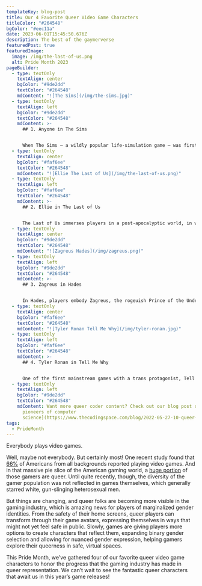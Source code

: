 ```yaml
---
templateKey: blog-post
title: Our 4 Favorite Queer Video Game Characters
titleColor: "#264548"
bgColor: "#eec11a"
date: 2023-06-01T15:45:50.676Z
description: The best of the gaymerverse
featuredPost: true
featuredImage:
  image: /img/the-last-of-us.png
  alt: Pride Month 2023
pageBuilder:
  - type: textOnly
    textAlign: center
    bgColor: "#9de2dd"
    textColor: "#264548"
    mdContent: "![The Sims](/img/the-sims.jpg)"
  - type: textOnly
    textAlign: left
    bgColor: "#9de2dd"
    textColor: "#264548"
    mdContent: >-
      ## 1. Anyone in The Sims


      When The Sims — a wildly popular life-simulation game — was first developed, its designers decided to remove same-sex romantic interactions as an option between characters. But that message never got to Patrick J Barrett III, a gay programmer working on the game a few years later. As a result, at a live expo in 1999, a roomful of journalists witnessed a lesbian wedding occurring on The Sims. The developers of the game anxiously awaited punishment from studio executives, but it never came — and so, The Sims became one of the first video games to portray queerness. Now, The Sims has become a deliberately queer and trans-inclusive game: players can choose their pronouns and design characters that reflect a wide range of gender expressions, catering to one of the most diverse player communities in video games.
  - type: textOnly
    textAlign: center
    bgColor: "#faf6ee"
    textColor: "#264548"
    mdContent: "![Ellie The Last of Us](/img/the-last-of-us.png)"
  - type: textOnly
    textAlign: left
    bgColor: "#faf6ee"
    textColor: "#264548"
    mdContent: >-
      ## 2. Ellie in The Last of Us


      The Last of Us immerses players in a post-apocalyptic world, in which a fungal infection has swept the globe, colonizing people’s minds in a manner reminiscent of a zombie plague and bringing modern infrastructure crumbling to the ground. Ellie is a fiercely beloved character by all who’ve played the game; she’s a resilient, vulnerable, ruthless, loyal, precocious young woman who also has two queer love interests over the course of the franchise. In HBO’s sensational TV adaptation of the game, viewers witnessed Ellie’s first kiss with Riley, her childhood sweetheart and a fellow orphan in post-zombie-apocalypse America. As an amazing bonus, The Last of Us also features middle-aged queer couple Bill and Frank, who were brought to life in the HBO series by Murray Bartlett and Nick Offerman.
  - type: textOnly
    textAlign: center
    bgColor: "#9de2dd"
    textColor: "#264548"
    mdContent: "![Zagreus Hades](/img/zagreus.png)"
  - type: textOnly
    textAlign: left
    bgColor: "#9de2dd"
    textColor: "#264548"
    mdContent: >-
      ## 3. Zagreus in Hades


      In Hades, players embody Zagreus, the rogeuish Prince of the Underworld, as he romps through the many levels of hell, trying to escape the clutches of his dad. It’s a ridiculously fun dungeon-crawler, striking the perfect balance between strategy and story, featuring a colorful cast of characters from Greek mythology. There’s tons of gut-clenching, high-octane combat, but the heart of the gameplay lies in advancing relationships, as Zag fights to reunite Achilles with his life-long partner, Patroclus, or Orpheus with his long-lost muse Eurydice. And did we mention? Zagreus is a pansexual prince, a snarky god whose romantic history is as queer and vibrant as the denizens of Olympus.
  - type: textOnly
    textAlign: center
    bgColor: "#faf6ee"
    textColor: "#264548"
    mdContent: "![Tyler Ronan Tell Me Why](/img/tyler-ronan.jpg)"
  - type: textOnly
    textAlign: left
    bgColor: "#faf6ee"
    textColor: "#264548"
    mdContent: >-
      ## 4. Tyler Ronan in Tell Me Why


      One of the first mainstream games with a trans protagonist, Tell Me Why is a narrative adventure game set in small-town Alaska and follows twins Alyson and Tyler as they reunite after a decade apart. When the twins come together to sell their childhood home, they realize that they do not share the same memories of their past, and they must work to solve the mystery of their troubled childhood. Alyson and Tyler are connected by a supernatural tie called “The Bond”, which allows them to share emotions, thoughts, and memories. The player can make [choices](https://tell-me-why.fandom.com/wiki/Consequences_Statistics) throughout the game that strengthen or weaken “The Bond”. In creating Tyler, the trans protagonist of the game, the developers meticulously researched the trans experience with the help of multiple trans creators and consultants. The quality of their work — and the number of trans gamers who have seen themselves reflected in Tyler — is a testament to the value of collaborating with designers with diverse lived experiences in creating gripping storylines.
  - type: textOnly
    textAlign: left
    bgColor: "#9de2dd"
    textColor: "#264548"
    mdContent: Want more queer coder content? Check out our blog post on [queer
      pioneers of computer
      science](https://www.thecodingspace.com/blog/2022-05-27-10-queer-pioneers-of-computer-science/).
tags:
  - PrideMonth
---
```

Everybody plays video games.

Well, maybe not everybody. But certainly most! One recent study found that [66%](https://dataprot.net/statistics/gamer-demographics/) of Americans from all backgrounds reported playing video games. And in that massive pie slice of the American gaming world, a [huge portion](https://www.nbcnews.com/nbc-out/out-pop-culture/hbos-last-us-adaptation-milestone-lgbtq-gamers-rcna67082) of those gamers are queer. Until quite recently, though, the diversity of the gamer population was not reflected in games themselves, which generally starred white, gun-slinging heterosexual men.

But things are changing, and queer folks are becoming more visible in the gaming industry, which is amazing news for players of marginalized gender identities. From the safety of their home screens, queer players can transform through their game avatars, expressing themselves in ways that might not yet feel safe in public. Slowly, games are giving players more options to create characters that reflect them, expanding binary gender selection and allowing for nuanced gender expression, helping gamers explore their queerness in safe, virtual spaces.

This Pride Month, we’ve gathered four of our favorite queer video game characters to honor the progress that the gaming industry has made in queer representation. We can’t wait to see the fantastic queer characters that await us in this year’s game releases!